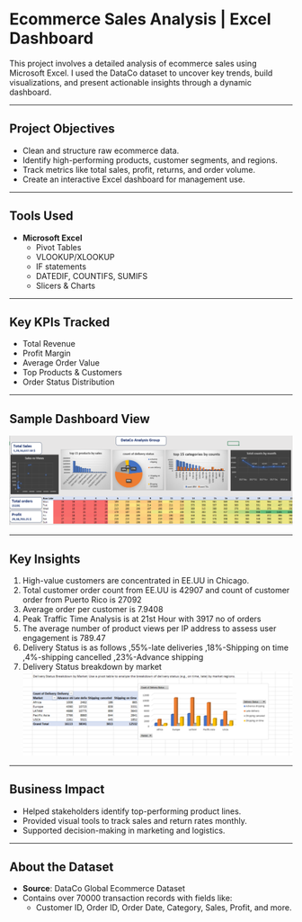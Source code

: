 #  Ecommerce Sales Analysis | Excel Dashboard

This project involves a detailed analysis of ecommerce sales using Microsoft Excel. I used the DataCo dataset to uncover key trends, build visualizations, and present actionable insights through a dynamic dashboard.

---

##  Project Objectives

- Clean and structure raw ecommerce data.
- Identify high-performing products, customer segments, and regions.
- Track metrics like total sales, profit, returns, and order volume.
- Create an interactive Excel dashboard for management use.

---

##  Tools Used

- **Microsoft Excel**
  - Pivot Tables
  - VLOOKUP/XLOOKUP
  - IF statements
  - DATEDIF, COUNTIFS, SUMIFS
  - Slicers & Charts

---

##  Key KPIs Tracked

- Total Revenue
- Profit Margin
- Average Order Value
- Top Products & Customers
- Order Status Distribution

---

## Sample Dashboard View

![Dashboard Screenshot](https://github.com/Shankar0002/Ecommerce_Analysis_DataCo_Group_Excel/blob/main/excel.png?raw=true)

---

## Key Insights

1. High-value customers are concentrated in EE.UU in Chicago.
2. Total customer order count from EE.UU is 42907 and count of customer order from Puerto Rico is 27092
3. Average order per customer is 7.9408
4. Peak Traffic Time Analysis is at 21st Hour  with 3917 no of orders
5.  The average number of product views per IP address to assess user engagement is 789.47
6.  Delivery Status is as follows ,55%-late deliveries ,18%-Shipping on time ,4%-shipping cancelled ,23%-Advance shipping
7.  Delivery Status breakdown by market
   ![Dashboard Screenshot](https://github.com/Shankar0002/Ecommerce_Analysis_DataCo_Group_Excel/blob/main/delivery_status.png?raw=true)

   

---

##  Business Impact

- Helped stakeholders identify top-performing product lines.
- Provided visual tools to track sales and return rates monthly.
- Supported decision-making in marketing and logistics.

---

##  About the Dataset

- **Source**: DataCo Global Ecommerce Dataset
- Contains over 70000 transaction records with fields like:
  - Customer ID, Order ID, Order Date, Category, Sales, Profit, and more.


